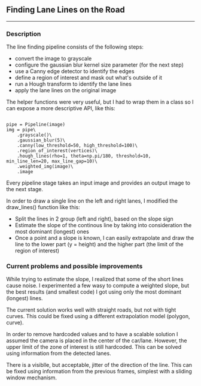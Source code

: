 ## **Finding Lane Lines on the Road**
---
### Description


The line finding pipeline consists of the following steps:
  - convert the image to grayscale
  - configure the gaussian blur kernel size parameter (for the next step)
  - use a Canny edge detector to identify the edges
  -  define a region of interest and mask out what's outside of it
  - run a Hough transform to identify the lane lines
  - apply the lane lines on the original image


The helper functions were very useful, but I had to wrap them in a class so I can expose a more descriptive API, like this:

<code>
pipe = Pipeline(image)
img = pipe\
    .grayscale()\
    .gaussian_blur(5)\
    .canny(low_threshold=50, high_threshold=100)\
    .region_of_interest(vertices)\
    .hough_lines(rho=1, theta=np.pi/180, threshold=10, min_line_len=20, max_line_gap=10)\
    .weighted_img(image)\
    .image
</code>

Every pipeline stage takes an input image and provides an output image to the next stage.

In order to draw a single line on the left and right lanes, I modified the draw_lines() function like this:
 - Split the lines in 2 group (left and right), based on the slope sign
 - Estimate the slope of the continous line by taking into consideration the most dominant (longest) ones
 - Once a point and a slope is known, I can easily extrapolate and draw the line to the lower part (y = height) and the higher part (the limit of the region of interest)




### Current problems and possible improvements

While trying to estimate the slope, I realized that some of the short lines cause noise. I experimented a few wasy to compute a weighted slope, but the best results (and smallest code) I got using only the most dominant (longest) lines.

The current solution works well with straight roads, but not with tight curves. This could be fixed using a different extrapolation model (polygon, curve).

In order to remove hardcoded values and to have a scalable solution I assumed the camera is placed in the center of the car/lane.
However, the upper limit of the zone of interest is still hardcoded. This can be solved using information from the detected lanes.

There is a visiblle, but acceptable, jitter of the direction of the line. This can be fixed using information from the previous frames, simplest with a sliding window mechanism.






